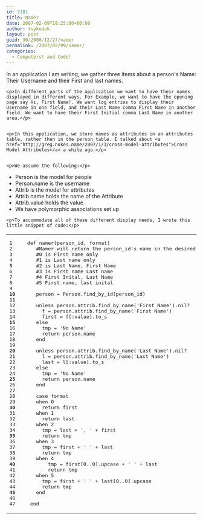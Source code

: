 ```yaml
---
id: 2181
title: Namer
date: 2007-02-09T18:25:00+00:00
author: tsykoduk
layout: post
guid: 30/2008/12/27/namer
permalink: /2007/02/09/namer/
categories:
  - Computers! and Code!
---
```

<p>In an application I am writing, we gather three items about a person's Name: Their Username and  their First and last names.</p>


	<p>In different parts of the application we want to have their names displayed in different ways. For Example, we want to have the opening page say Hi, First Name!. We want log entries to display their Username in one field, and their Last Name comma First Name in another field. We want to have their First Initial comma Last Name in another area.</p>


	<p>In this application, we store names as attributes in an attributes table, rather then in the person table. I talked about <a href="http://greg.nokes.name/2007/1/3/cross-model-attributes">Cross Model Attributes</a> a while ago.</p>


	<p>We assume the following:</p>


<ul>
<li>Person is the model for people</li>
<li>Person.name is the username</li>
<li>Attrib is the model for attributes</li>
<li>Attrib.name holds the name of the Attribute</li>
<li>Attrib.value holds the value</li>
<li>We have polymorphic associations set up</li>
</ul>

	<p>To accommodate all of these different display needs, I wrote this little snippet of code:</p>


<table class="CodeRay"><tr>
  <td class="line_numbers" title="click to toggle" onclick="with (this.firstChild.style) { display = (display == '') ? 'none' : '' }"><pre>1<tt>
</tt>2<tt>
</tt>3<tt>
</tt>4<tt>
</tt><strong>5</strong><tt>
</tt>6<tt>
</tt>7<tt>
</tt>8<tt>
</tt>9<tt>
</tt><strong>10</strong><tt>
</tt>11<tt>
</tt>12<tt>
</tt>13<tt>
</tt>14<tt>
</tt><strong>15</strong><tt>
</tt>16<tt>
</tt>17<tt>
</tt>18<tt>
</tt>19<tt>
</tt><strong>20</strong><tt>
</tt>21<tt>
</tt>22<tt>
</tt>23<tt>
</tt>24<tt>
</tt><strong>25</strong><tt>
</tt>26<tt>
</tt>27<tt>
</tt>28<tt>
</tt>29<tt>
</tt><strong>30</strong><tt>
</tt>31<tt>
</tt>32<tt>
</tt>33<tt>
</tt>34<tt>
</tt><strong>35</strong><tt>
</tt>36<tt>
</tt>37<tt>
</tt>38<tt>
</tt>39<tt>
</tt><strong>40</strong><tt>
</tt>41<tt>
</tt>42<tt>
</tt>43<tt>
</tt>44<tt>
</tt><strong>45</strong><tt>
</tt>46<tt>
</tt>47<tt>
</tt></pre></td>
  <td class="code"><pre ondblclick="with (this.style) { overflow = (overflow == 'auto' || overflow == '') ? 'visible' : 'auto' }">  <span class="r">def</span> <span class="fu">namer</span>(person_id, format)<tt>
</tt>     <span class="c">#Namer will return the person_id's name in the desired format</span><tt>
</tt>     <span class="c">#0 is First name only</span><tt>
</tt>     <span class="c">#1 is Last name only</span><tt>
</tt>     <span class="c">#2 is Last Name, First Name</span><tt>
</tt>     <span class="c">#3 is First name Last name</span><tt>
</tt>     <span class="c">#4 First Inital, Last Name</span><tt>
</tt>     <span class="c">#5 First name, last inital</span><tt>
</tt><tt>
</tt>     person = <span class="co">Person</span>.find_by_id(person_id)<tt>
</tt><tt>
</tt>     <span class="r">unless</span> person.attrib.find_by_name(<span class="s"><span class="dl">'</span><span class="k">First Name</span><span class="dl">'</span></span>).nil?<tt>
</tt>       f = person.attrib.find_by_name(<span class="s"><span class="dl">'</span><span class="k">First Name</span><span class="dl">'</span></span>)<tt>
</tt>       first = f[<span class="sy">:value</span>].to_s<tt>
</tt>     <span class="r">else</span><tt>
</tt>       tmp = <span class="s"><span class="dl">'</span><span class="k">No Name</span><span class="dl">'</span></span><tt>
</tt>       <span class="r">return</span> person.name<tt>
</tt>     <span class="r">end</span><tt>
</tt><tt>
</tt>     <span class="r">unless</span> person.attrib.find_by_name(<span class="s"><span class="dl">'</span><span class="k">Last Name</span><span class="dl">'</span></span>).nil?<tt>
</tt>       l = person.attrib.find_by_name(<span class="s"><span class="dl">'</span><span class="k">Last Name</span><span class="dl">'</span></span>)<tt>
</tt>       last = l[<span class="sy">:value</span>].to_s<tt>
</tt>     <span class="r">else</span><tt>
</tt>       tmp = <span class="s"><span class="dl">'</span><span class="k">No Name</span><span class="dl">'</span></span><tt>
</tt>       <span class="r">return</span> person.name<tt>
</tt>     <span class="r">end</span><tt>
</tt><tt>
</tt>     <span class="r">case</span> format<tt>
</tt>     <span class="r">when</span> <span class="i">0</span><tt>
</tt>       <span class="r">return</span> first<tt>
</tt>     <span class="r">when</span> <span class="i">1</span><tt>
</tt>       <span class="r">return</span> last<tt>
</tt>     <span class="r">when</span> <span class="i">2</span><tt>
</tt>       tmp = last + <span class="s"><span class="dl">'</span><span class="k">, </span><span class="dl">'</span></span> + first<tt>
</tt>       <span class="r">return</span> tmp<tt>
</tt>     <span class="r">when</span> <span class="i">3</span><tt>
</tt>       tmp = first + <span class="s"><span class="dl">'</span><span class="k"> </span><span class="dl">'</span></span> + last<tt>
</tt>       <span class="r">return</span> tmp<tt>
</tt>     <span class="r">when</span> <span class="i">4</span><tt>
</tt>         tmp = first[<span class="i">0</span>..<span class="i">0</span>].upcase + <span class="s"><span class="dl">'</span><span class="k"> </span><span class="dl">'</span></span> + last<tt>
</tt>         <span class="r">return</span> tmp<tt>
</tt>     <span class="r">when</span> <span class="i">5</span><tt>
</tt>       tmp = first + <span class="s"><span class="dl">'</span><span class="k"> </span><span class="dl">'</span></span> + last[<span class="i">0</span>..<span class="i">0</span>].upcase<tt>
</tt>       <span class="r">return</span> tmp<tt>
</tt>     <span class="r">end</span><tt>
</tt><tt>
</tt>   <span class="r">end</span></pre></td>
</tr></table>